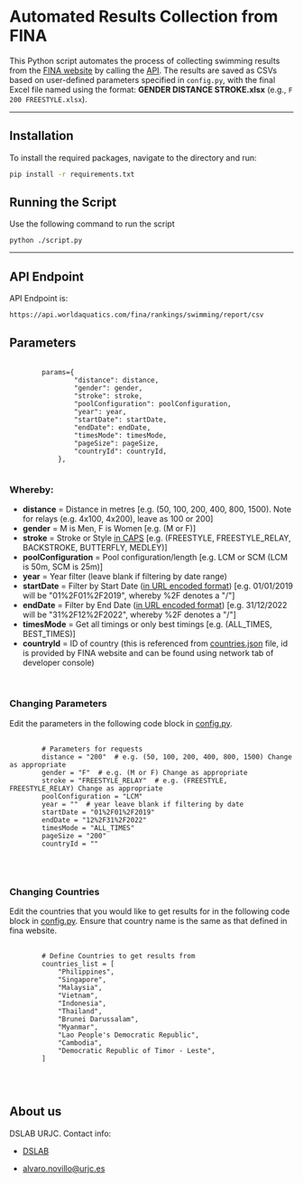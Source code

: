 # **Automated Results Collection from FINA**

This Python script automates the process of collecting swimming results from the [FINA website](https://www.worldaquatics.com) by calling the [API](#api-endpoint). The results are saved as CSVs based on user-defined parameters specified in `config.py`, with the final Excel file named using the format: **GENDER DISTANCE STROKE.xlsx** (e.g., `F 200 FREESTYLE.xlsx`).

---

## **Installation**

To install the required packages, navigate to the directory and run:

```bash
pip install -r requirements.txt
```
## **Running the Script**

Use the following command to run the script

<pre><code>python ./script.py</code></pre>
<hr>

## **API Endpoint**

API Endpoint is:

<pre><code>https://api.worldaquatics.com/fina/rankings/swimming/report/csv</code></pre>

## **Parameters**

<pre>
    <code>
        params={
                "distance": distance,
                "gender": gender,
                "stroke": stroke,
                "poolConfiguration": poolConfiguration,
                "year": year,
                "startDate": startDate,
                "endDate": endDate,
                "timesMode": timesMode,
                "pageSize": pageSize,
                "countryId": countryId,
            },
    </code>
</pre>

### **Whereby:**

- **distance** = Distance in metres [e.g. (50, 100, 200, 400, 800, 1500). Note for relays (e.g. 4x100, 4x200), leave as 100 or 200]
- **gender** = M is Men, F is Women [e.g. (M or F)]
- **stroke** = Stroke or Style <u>in CAPS</u> [e.g. (FREESTYLE, FREESTYLE_RELAY, BACKSTROKE, BUTTERFLY, MEDLEY)]
- **poolConfiguration** = Pool configuration/length [e.g. LCM or SCM (LCM is 50m, SCM is 25m)]
- **year** = Year filter (leave blank if filtering by date range)
- **startDate** = Filter by Start Date (<u>in URL encoded format</u>) [e.g. 01/01/2019 will be "01%2F01%2F2019", whereby %2F denotes a "/"]
- **endDate** = Filter by End Date (<u>in URL encoded format</u>) [e.g. 31/12/2022 will be "31%2F12%2F2022", whereby %2F denotes a "/"]
- **timesMode** = Get all timings or only best timings [e.g. (ALL_TIMES, BEST_TIMES)]
- **countryId** = ID of country (this is referenced from [countries.json](countries.json) file, id is provided by FINA website and can be found using network tab of developer console)

<br/>

### **Changing Parameters**

Edit the parameters in the following code block in [config.py](config.py).

<pre>
    <code>
        # Parameters for requests
        distance = "200"  # e.g. (50, 100, 200, 400, 800, 1500) Change as appropriate
        gender = "F"  # e.g. (M or F) Change as appropriate
        stroke = "FREESTYLE_RELAY"  # e.g. (FREESTYLE, FREESTYLE_RELAY) Change as appropriate
        poolConfiguration = "LCM"
        year = ""  # year leave blank if filtering by date
        startDate = "01%2F01%2F2019"
        endDate = "12%2F31%2F2022"
        timesMode = "ALL_TIMES"
        pageSize = "200"
        countryId = ""
    </code>
</pre>

<br/>

### **Changing Countries**

Edit the countries that you would like to get results for in the following code block in [config.py](config.py). Ensure that country name is the same as that defined in fina website.

<pre>
    <code>
        # Define Countries to get results from
        countries_list = [
            "Philippines",
            "Singapore",
            "Malaysia",
            "Vietnam",
            "Indonesia",
            "Thailand",
            "Brunei Darussalam",
            "Myanmar",
            "Lao People's Democratic Republic",
            "Cambodia",
            "Democratic Republic of Timor - Leste",
        ]
    </code>
</pre>

<br/>

## About us
DSLAB URJC. Contact info:

* [DSLAB](https://www.datasciencelab.es)

* [alvaro.novillo@urjc.es](https://www.linkedin.com/in/%C3%A1lvaro-novillo-correas-1b4452226)
